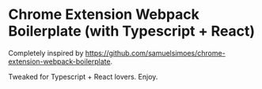 # Chrome Extension Webpack Boilerplate (with Typescript + React)

Completely inspired by https://github.com/samuelsimoes/chrome-extension-webpack-boilerplate.

Tweaked for Typescript + React lovers. Enjoy.
